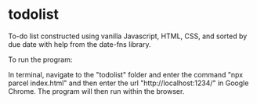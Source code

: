 # todolist
To-do list constructed using vanilla Javascript, HTML, CSS, and sorted by due date with help from the date-fns library.


To run the program:

In terminal, navigate to the "todolist" folder and enter the command "npx parcel index.html" and then enter the url "http://localhost:1234/" in Google Chrome. The program will then run within the browser.
